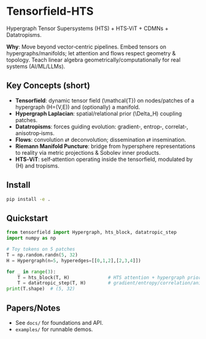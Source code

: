 # Tensorfield-HTS

Hypergraph Tensor Supersystems (HTS) + HTS‑ViT + CDMNs + Datatropisms.

**Why**: Move beyond vector‑centric pipelines. Embed tensors on hypergraphs/manifolds; let attention and flows respect geometry & topology. Teach linear algebra geometrically/computationally for real systems (AI/ML/LLMs).

## Key Concepts (short)
- **Tensorfield**: dynamic tensor field \(\mathcal{T}\) on nodes/patches of a hypergraph \(H=(V,E)\) and (optionally) a manifold.
- **Hypergraph Laplacian**: spatial/relational prior \(\Delta_H\) coupling patches.
- **Datatropisms**: forces guiding evolution: gradient‑, entrop‑, correlat‑, anisotrop‑isms.
- **Flows**: convolution ⇄ deconvolution; dissemination ⇄ insemination.
- **Riemann Manifold Puncture**: bridge from hypersphere representations to reality via metric projections & Sobolev inner products.
- **HTS‑ViT**: self‑attention operating inside the tensorfield, modulated by \(H\) and tropisms.

## Install
```bash
pip install -e .
```

## Quickstart

```python
from tensorfield import Hypergraph, hts_block, datatropic_step
import numpy as np

# Toy tokens on 5 patches
T = np.random.randn(5, 32)
H = Hypergraph(n=5, hyperedges=[[0,1,2],[2,3,4]])

for _ in range(3):
    T = hts_block(T, H)              # HTS attention + hypergraph prior
    T = datatropic_step(T, H)        # gradient/entropy/correlation/anisotropy forces
print(T.shape)  # (5, 32)
```

## Papers/Notes

* See `docs/` for foundations and API.
* `examples/` for runnable demos.
```
